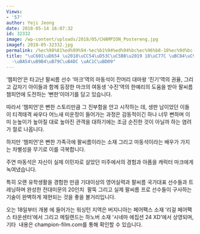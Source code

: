 ```yaml
---
Views:
- '57'
author: Yeji Jeong
date: 2018-05-14 16:07:32
id: 32332
image: /wp-content/uploads/2018/05/CHAMPION_Postereng.jpg
imagef: 2018-05-32332.jpg
permalink: /%ec%98%81%ed%99%94-%ec%b1%94%ed%94%bc%ec%96%b8-18%ec%9d%bc-%eb%b2%84%ec%a7%80%eb%8b%88%ec%95%84-%eb%a9%94%eb%a6%b4%eb%9e%9c%eb%93%9c-%ea%b0%9c%eb%b4%89/
title: "\uC601\uD654 \u2018\uCC54\uD53C\uC5B8\u2019 18\uC77C \uBC84\uC9C0\uB2C8\uC544\
  -\uBA54\uB9B4\uB79C\uB4DC \uAC1C\uBD09"
---
```


‘챔피언’은 타고난 팔씨름 선수 ‘마크’역의 마동석이 잔머리 대마왕 ‘진기’역의 권율, 그리고 갑자기 아이들과 함께 등장한 마크의 여동생 ‘수진’역의 한예리의 도움을 받아 팔씨름 챔피언에 도전하는 ‘뻔한’이야기를 담고 있습니다.

따라서 ‘챔피언’은 뻔한 스토리만큼 그 진부함을 안고 시작하는 데, 생판 남이었던 이들이 티격태격 싸우다 어느새 미운정이 들어가는 과정은 감동적이긴 하나 너무 뻔하며 이미 눈높이가 높아질 대로 높아진 관객을 대하기에는 조금 순진한 것이 아닐까 하는 염려가 절로 나옵니다.

하지만 ‘챔피언’은 뻔한 가족극에 팔씨름이라는 소재 그리고 마동석이라는 배우가 가지는 차별성을 무기로 이를 극복합니다.

주연 마동석은 자신이 실제 이민자로 살았던 미주에서의 경험과 아픔을 캐럭터 마크에게 녹여냈습니다.

특히 오랜 유학생활을 경험한 만큼 기대이상의 영어실력과 팔씨름 국가대표 선수들과 트레닝하며 완성한 전대미문의 20인치  팔뚝 그리고 실제 팔씨름 프로 선수들이 구사하는 기술이 완벽하게 재현되는 것을 좋을 볼거리입니다.

오는 18일부터 개봉 에 들어가는 워싱턴 지역은 버지니아는 페어팩스 소재 ‘리걸 페어팩스 타운센터’에서 그리고 메릴랜드는 하노버 소재 ‘시네마 에집션 24 XD’에서 상영되며, 기타  내용은 champion-film.com를 통해 확인할 수 있습니다.